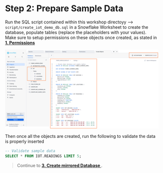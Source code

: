 # Step 2: Prepare Sample Data

Run the SQL script contained within this workshop directoyy --> `script/create_iot_demo_db.sql` in a Snowflake Worksheet to create the database, populate tables (replace the placeholders with your values). Make sure to setup permissions on these objects once created, as stated in **[1. Permissions ](01-permissions.md)**


![Mirror1](img/mirror2.png)


Then once all the objects are created, run the following to validate the data is properly inserted

```sql
-- Validate sample data
SELECT * FROM IOT.READINGS LIMIT 5;
```




> Continue to **[3. Create mirrored Database ](03-create-mirrored-db.md)**.
